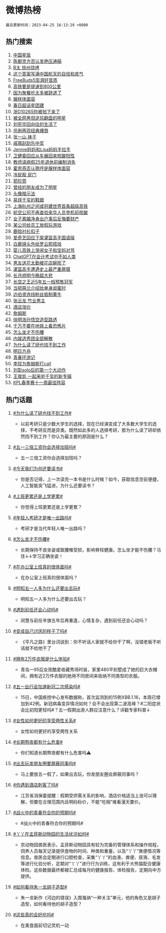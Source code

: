 # 微博热榜

`最后更新时间：2023-04-25 16:13:29 +0800`

## 热门搜索

1. [中国星辰](https://m.weibo.cn/search?containerid=100103type%3D1%26t%3D10%26q%3D%23%E4%B8%AD%E5%9B%BD%E6%98%9F%E8%BE%B0%23&stream_entry_id=51&isnewpage=1&extparam=seat%3D1%26pos%3D0%26cate%3D10103%26filter_type%3Drealtimehot%26stream_entry_id%3D51%26c_type%3D51%26dgr%3D0%26display_time%3D1682410408%26pre_seqid%3D168241040805201841929&luicode=10000011&lfid=106003type%253D25%2526t%253D3%2526disable_hot%253D1%2526filter_type%253Drealtimehot)
1. [陈都灵方否认发艳压通稿](https://m.weibo.cn/search?containerid=100103type%3D1%26t%3D10%26q%3D%23%E9%99%88%E9%83%BD%E7%81%B5%E6%96%B9%E5%90%A6%E8%AE%A4%E5%8F%91%E8%89%B3%E5%8E%8B%E9%80%9A%E7%A8%BF%23&stream_entry_id=31&isnewpage=1&extparam=seat%3D1%26lcate%3D5001%26cate%3D5001%26realpos%3D1%26stream_entry_id%3D31%26q%3D%2523%25E9%2599%2588%25E9%2583%25BD%25E7%2581%25B5%25E6%2596%25B9%25E5%2590%25A6%25E8%25AE%25A4%25E5%258F%2591%25E8%2589%25B3%25E5%258E%258B%25E9%2580%259A%25E7%25A8%25BF%2523%26dgr%3D0%26flag%3D2%26filter_type%3Drealtimehot%26pos%3D0%26c_type%3D31%26band_rank%3D1%26display_time%3D1682410408%26pre_seqid%3D168241040805201841929&luicode=10000011&lfid=106003type%253D25%2526t%253D3%2526disable_hot%253D1%2526filter_type%253Drealtimehot)
1. [B太 徐州烧烤](https://m.weibo.cn/search?containerid=100103type%3D1%26t%3D10%26q%3DB%E5%A4%AA+%E5%BE%90%E5%B7%9E%E7%83%A7%E7%83%A4&stream_entry_id=31&isnewpage=1&extparam=seat%3D1%26lcate%3D5001%26cate%3D5001%26realpos%3D2%26stream_entry_id%3D31%26q%3DB%25E5%25A4%25AA%2520%25E5%25BE%2590%25E5%25B7%259E%25E7%2583%25A7%25E7%2583%25A4%26dgr%3D0%26flag%3D2%26filter_type%3Drealtimehot%26pos%3D1%26c_type%3D31%26band_rank%3D2%26display_time%3D1682410408%26pre_seqid%3D168241040805201841929&luicode=10000011&lfid=106003type%253D25%2526t%253D3%2526disable_hot%253D1%2526filter_type%253Drealtimehot)
1. [这个答案写满中国航天的自信和底气](https://m.weibo.cn/search?containerid=100103type%3D1%26t%3D10%26q%3D%23%E8%BF%99%E4%B8%AA%E7%AD%94%E6%A1%88%E5%86%99%E6%BB%A1%E4%B8%AD%E5%9B%BD%E8%88%AA%E5%A4%A9%E7%9A%84%E8%87%AA%E4%BF%A1%E5%92%8C%E5%BA%95%E6%B0%94%23&stream_entry_id=31&isnewpage=1&extparam=seat%3D1%26lcate%3D5001%26cate%3D5001%26realpos%3D3%26stream_entry_id%3D31%26q%3D%2523%25E8%25BF%2599%25E4%25B8%25AA%25E7%25AD%2594%25E6%25A1%2588%25E5%2586%2599%25E6%25BB%25A1%25E4%25B8%25AD%25E5%259B%25BD%25E8%2588%25AA%25E5%25A4%25A9%25E7%259A%2584%25E8%2587%25AA%25E4%25BF%25A1%25E5%2592%258C%25E5%25BA%2595%25E6%25B0%2594%2523%26dgr%3D0%26flag%3D0%26filter_type%3Drealtimehot%26pos%3D2%26c_type%3D31%26band_rank%3D3%26display_time%3D1682410408%26pre_seqid%3D168241040805201841929&luicode=10000011&lfid=106003type%253D25%2526t%253D3%2526disable_hot%253D1%2526filter_type%253Drealtimehot)
1. [FreeBuds5澎湃好音质](https://m.weibo.cn/search?containerid=100103type%3D1%26t%3D10%26q%3D%23FreeBuds5%E6%BE%8E%E6%B9%83%E5%A5%BD%E9%9F%B3%E8%B4%A8%23&stream_entry_id=31&isnewpage=1&extparam=seat%3D1%26lcate%3D5001%26cate%3D5001%26filter_type%3Drealtimehot%26stream_entry_id%3D31%26q%3D%2523FreeBuds5%25E6%25BE%258E%25E6%25B9%2583%25E5%25A5%25BD%25E9%259F%25B3%25E8%25B4%25A8%2523%26dgr%3D0%26topic_ad%3D1%26adid%3D187325%26pos%3D3%26c_type%3D31%26band_rank%3D4%26display_time%3D1682410408%26pre_seqid%3D168241040805201841929&luicode=10000011&lfid=106003type%253D25%2526t%253D3%2526disable_hot%253D1%2526filter_type%253Drealtimehot)
1. [高铁要是提速到800公里](https://m.weibo.cn/search?containerid=100103type%3D1%26t%3D10%26q%3D%E9%AB%98%E9%93%81%E8%A6%81%E6%98%AF%E6%8F%90%E9%80%9F%E5%88%B0800%E5%85%AC%E9%87%8C&stream_entry_id=31&isnewpage=1&extparam=seat%3D1%26lcate%3D5001%26cate%3D5001%26realpos%3D4%26stream_entry_id%3D31%26q%3D%25E9%25AB%2598%25E9%2593%2581%25E8%25A6%2581%25E6%2598%25AF%25E6%258F%2590%25E9%2580%259F%25E5%2588%25B0800%25E5%2585%25AC%25E9%2587%258C%26dgr%3D0%26flag%3D1%26filter_type%3Drealtimehot%26pos%3D4%26c_type%3D31%26band_rank%3D4%26display_time%3D1682410408%26pre_seqid%3D168241040805201841929&luicode=10000011&lfid=106003type%253D25%2526t%253D3%2526disable_hot%253D1%2526filter_type%253Drealtimehot)
1. [因为聚餐吃太多被辞退了](https://m.weibo.cn/search?containerid=100103type%3D1%26t%3D10%26q%3D%23%E5%9B%A0%E4%B8%BA%E8%81%9A%E9%A4%90%E5%90%83%E5%A4%AA%E5%A4%9A%E8%A2%AB%E8%BE%9E%E9%80%80%E4%BA%86%23&stream_entry_id=31&isnewpage=1&extparam=seat%3D1%26lcate%3D5001%26cate%3D5001%26realpos%3D5%26stream_entry_id%3D31%26q%3D%2523%25E5%259B%25A0%25E4%25B8%25BA%25E8%2581%259A%25E9%25A4%2590%25E5%2590%2583%25E5%25A4%25AA%25E5%25A4%259A%25E8%25A2%25AB%25E8%25BE%259E%25E9%2580%2580%25E4%25BA%2586%2523%26dgr%3D0%26flag%3D1%26filter_type%3Drealtimehot%26pos%3D5%26c_type%3D31%26band_rank%3D5%26display_time%3D1682410408%26pre_seqid%3D168241040805201841929&luicode=10000011&lfid=106003type%253D25%2526t%253D3%2526disable_hot%253D1%2526filter_type%253Drealtimehot)
1. [腺样体面容](https://m.weibo.cn/search?containerid=100103type%3D1%26t%3D10%26q%3D%E8%85%BA%E6%A0%B7%E4%BD%93%E9%9D%A2%E5%AE%B9&stream_entry_id=31&isnewpage=1&extparam=seat%3D1%26lcate%3D5001%26cate%3D5001%26realpos%3D6%26stream_entry_id%3D31%26q%3D%25E8%2585%25BA%25E6%25A0%25B7%25E4%25BD%2593%25E9%259D%25A2%25E5%25AE%25B9%26dgr%3D0%26flag%3D0%26filter_type%3Drealtimehot%26pos%3D6%26c_type%3D31%26band_rank%3D6%26display_time%3D1682410408%26pre_seqid%3D168241040805201841929&luicode=10000011&lfid=106003type%253D25%2526t%253D3%2526disable_hot%253D1%2526filter_type%253Drealtimehot)
1. [春日超话星团建](https://m.weibo.cn/search?containerid=100103type%3D1%26t%3D10%26q%3D%23%E6%98%A5%E6%97%A5%E8%B6%85%E8%AF%9D%E6%98%9F%E5%9B%A2%E5%BB%BA%23&stream_entry_id=31&isnewpage=1&extparam=seat%3D1%26lcate%3D5001%26cate%3D5001%26filter_type%3Drealtimehot%26stream_entry_id%3D31%26q%3D%2523%25E6%2598%25A5%25E6%2597%25A5%25E8%25B6%2585%25E8%25AF%259D%25E6%2598%259F%25E5%259B%25A2%25E5%25BB%25BA%2523%26dgr%3D0%26adid%3D187499%26pos%3D7%26c_type%3D31%26band_rank%3D7%26display_time%3D1682410408%26pre_seqid%3D168241040805201841929&luicode=10000011&lfid=106003type%253D25%2526t%253D3%2526disable_hot%253D1%2526filter_type%253Drealtimehot)
1. [浙D1026S你被拍下来了](https://m.weibo.cn/search?containerid=100103type%3D1%26t%3D10%26q%3D%23%E6%B5%99D1026S%E4%BD%A0%E8%A2%AB%E6%8B%8D%E4%B8%8B%E6%9D%A5%E4%BA%86%23&stream_entry_id=31&isnewpage=1&extparam=seat%3D1%26lcate%3D5001%26cate%3D5001%26realpos%3D7%26stream_entry_id%3D31%26q%3D%2523%25E6%25B5%2599D1026S%25E4%25BD%25A0%25E8%25A2%25AB%25E6%258B%258D%25E4%25B8%258B%25E6%259D%25A5%25E4%25BA%2586%2523%26dgr%3D0%26flag%3D1%26filter_type%3Drealtimehot%26pos%3D8%26c_type%3D31%26band_rank%3D7%26display_time%3D1682410408%26pre_seqid%3D168241040805201841929&luicode=10000011&lfid=106003type%253D25%2526t%253D3%2526disable_hot%253D1%2526filter_type%253Drealtimehot)
1. [被全网黑但逆风翻盘的明星](https://m.weibo.cn/search?containerid=100103type%3D1%26t%3D10%26q%3D%23%E8%A2%AB%E5%85%A8%E7%BD%91%E9%BB%91%E4%BD%86%E9%80%86%E9%A3%8E%E7%BF%BB%E7%9B%98%E7%9A%84%E6%98%8E%E6%98%9F%23&stream_entry_id=31&isnewpage=1&extparam=seat%3D1%26lcate%3D5001%26cate%3D5001%26realpos%3D8%26stream_entry_id%3D31%26q%3D%2523%25E8%25A2%25AB%25E5%2585%25A8%25E7%25BD%2591%25E9%25BB%2591%25E4%25BD%2586%25E9%2580%2586%25E9%25A3%258E%25E7%25BF%25BB%25E7%259B%2598%25E7%259A%2584%25E6%2598%258E%25E6%2598%259F%2523%26dgr%3D0%26flag%3D0%26filter_type%3Drealtimehot%26pos%3D9%26c_type%3D31%26band_rank%3D8%26display_time%3D1682410408%26pre_seqid%3D168241040805201841929&luicode=10000011&lfid=106003type%253D25%2526t%253D3%2526disable_hot%253D1%2526filter_type%253Drealtimehot)
1. [刘宪华回向往的生活了](https://m.weibo.cn/search?containerid=100103type%3D1%26t%3D10%26q%3D%23%E5%88%98%E5%AE%AA%E5%8D%8E%E5%9B%9E%E5%90%91%E5%BE%80%E7%9A%84%E7%94%9F%E6%B4%BB%E4%BA%86%23&stream_entry_id=31&isnewpage=1&extparam=seat%3D1%26lcate%3D5001%26cate%3D5001%26realpos%3D9%26stream_entry_id%3D31%26q%3D%2523%25E5%2588%2598%25E5%25AE%25AA%25E5%258D%258E%25E5%259B%259E%25E5%2590%2591%25E5%25BE%2580%25E7%259A%2584%25E7%2594%259F%25E6%25B4%25BB%25E4%25BA%2586%2523%26dgr%3D0%26flag%3D0%26filter_type%3Drealtimehot%26pos%3D10%26c_type%3D31%26band_rank%3D9%26display_time%3D1682410408%26pre_seqid%3D168241040805201841929&luicode=10000011&lfid=106003type%253D25%2526t%253D3%2526disable_hot%253D1%2526filter_type%253Drealtimehot)
1. [巩俐再现经典裸唇](https://m.weibo.cn/search?containerid=100103type%3D1%26t%3D10%26q%3D%23%E5%B7%A9%E4%BF%90%E5%86%8D%E7%8E%B0%E7%BB%8F%E5%85%B8%E8%A3%B8%E5%94%87%23&stream_entry_id=31&isnewpage=1&extparam=seat%3D1%26lcate%3D5001%26cate%3D5001%26realpos%3D10%26stream_entry_id%3D31%26q%3D%2523%25E5%25B7%25A9%25E4%25BF%2590%25E5%2586%258D%25E7%258E%25B0%25E7%25BB%258F%25E5%2585%25B8%25E8%25A3%25B8%25E5%2594%2587%2523%26dgr%3D0%26flag%3D1%26filter_type%3Drealtimehot%26pos%3D11%26c_type%3D31%26band_rank%3D10%26display_time%3D1682410408%26pre_seqid%3D168241040805201841929&luicode=10000011&lfid=106003type%253D25%2526t%253D3%2526disable_hot%253D1%2526filter_type%253Drealtimehot)
1. [张一山 袜子](https://m.weibo.cn/search?containerid=100103type%3D1%26t%3D10%26q%3D%E5%BC%A0%E4%B8%80%E5%B1%B1+%E8%A2%9C%E5%AD%90&stream_entry_id=31&isnewpage=1&extparam=seat%3D1%26lcate%3D5001%26cate%3D5001%26realpos%3D11%26stream_entry_id%3D31%26q%3D%25E5%25BC%25A0%25E4%25B8%2580%25E5%25B1%25B1%2520%25E8%25A2%259C%25E5%25AD%2590%26dgr%3D0%26flag%3D2%26filter_type%3Drealtimehot%26pos%3D12%26c_type%3D31%26band_rank%3D11%26display_time%3D1682410408%26pre_seqid%3D168241040805201841929&luicode=10000011&lfid=106003type%253D25%2526t%253D3%2526disable_hot%253D1%2526filter_type%253Drealtimehot)
1. [戚薇刮刮乐中奖](https://m.weibo.cn/search?containerid=100103type%3D1%26t%3D10%26q%3D%23%E6%88%9A%E8%96%87%E5%88%AE%E5%88%AE%E4%B9%90%E4%B8%AD%E5%A5%96%23&stream_entry_id=31&isnewpage=1&extparam=seat%3D1%26lcate%3D5001%26cate%3D5001%26realpos%3D12%26stream_entry_id%3D31%26q%3D%2523%25E6%2588%259A%25E8%2596%2587%25E5%2588%25AE%25E5%2588%25AE%25E4%25B9%2590%25E4%25B8%25AD%25E5%25A5%2596%2523%26dgr%3D0%26flag%3D2%26filter_type%3Drealtimehot%26pos%3D13%26c_type%3D31%26band_rank%3D12%26display_time%3D1682410408%26pre_seqid%3D168241040805201841929&luicode=10000011&lfid=106003type%253D25%2526t%253D3%2526disable_hot%253D1%2526filter_type%253Drealtimehot)
1. [Jennie妈妈和Lisa妈妈手拉手](https://m.weibo.cn/search?containerid=100103type%3D1%26t%3D10%26q%3D%23Jennie%E5%A6%88%E5%A6%88%E5%92%8CLisa%E5%A6%88%E5%A6%88%E6%89%8B%E6%8B%89%E6%89%8B%23&stream_entry_id=31&isnewpage=1&extparam=seat%3D1%26lcate%3D5001%26cate%3D5001%26realpos%3D13%26stream_entry_id%3D31%26q%3D%2523Jennie%25E5%25A6%2588%25E5%25A6%2588%25E5%2592%258CLisa%25E5%25A6%2588%25E5%25A6%2588%25E6%2589%258B%25E6%258B%2589%25E6%2589%258B%2523%26dgr%3D0%26flag%3D1%26filter_type%3Drealtimehot%26pos%3D14%26c_type%3D31%26band_rank%3D13%26display_time%3D1682410408%26pre_seqid%3D168241040805201841929&luicode=10000011&lfid=106003type%253D25%2526t%253D3%2526disable_hot%253D1%2526filter_type%253Drealtimehot)
1. [卫健委回应从车展回来核酸阳性](https://m.weibo.cn/search?containerid=100103type%3D1%26t%3D10%26q%3D%23%E5%8D%AB%E5%81%A5%E5%A7%94%E5%9B%9E%E5%BA%94%E4%BB%8E%E8%BD%A6%E5%B1%95%E5%9B%9E%E6%9D%A5%E6%A0%B8%E9%85%B8%E9%98%B3%E6%80%A7%23&stream_entry_id=31&isnewpage=1&extparam=seat%3D1%26lcate%3D5001%26cate%3D5001%26realpos%3D14%26stream_entry_id%3D31%26q%3D%2523%25E5%258D%25AB%25E5%2581%25A5%25E5%25A7%2594%25E5%259B%259E%25E5%25BA%2594%25E4%25BB%258E%25E8%25BD%25A6%25E5%25B1%2595%25E5%259B%259E%25E6%259D%25A5%25E6%25A0%25B8%25E9%2585%25B8%25E9%2598%25B3%25E6%2580%25A7%2523%26dgr%3D0%26flag%3D1%26filter_type%3Drealtimehot%26pos%3D15%26c_type%3D31%26band_rank%3D14%26display_time%3D1682410408%26pre_seqid%3D168241040805201841929&luicode=10000011&lfid=106003type%253D25%2526t%253D3%2526disable_hot%253D1%2526filter_type%253Drealtimehot)
1. [教师请病假25年退休前编制消失](https://m.weibo.cn/search?containerid=100103type%3D1%26t%3D10%26q%3D%23%E6%95%99%E5%B8%88%E8%AF%B7%E7%97%85%E5%81%8725%E5%B9%B4%E9%80%80%E4%BC%91%E5%89%8D%E7%BC%96%E5%88%B6%E6%B6%88%E5%A4%B1%23&stream_entry_id=31&isnewpage=1&extparam=seat%3D1%26lcate%3D5001%26cate%3D5001%26realpos%3D15%26stream_entry_id%3D31%26q%3D%2523%25E6%2595%2599%25E5%25B8%2588%25E8%25AF%25B7%25E7%2597%2585%25E5%2581%258725%25E5%25B9%25B4%25E9%2580%2580%25E4%25BC%2591%25E5%2589%258D%25E7%25BC%2596%25E5%2588%25B6%25E6%25B6%2588%25E5%25A4%25B1%2523%26dgr%3D0%26flag%3D1%26filter_type%3Drealtimehot%26pos%3D16%26c_type%3D31%26band_rank%3D15%26display_time%3D1682410408%26pre_seqid%3D168241040805201841929&luicode=10000011&lfid=106003type%253D25%2526t%253D3%2526disable_hot%253D1%2526filter_type%253Drealtimehot)
1. [霍思燕否认嗯哼是腺样体面容](https://m.weibo.cn/search?containerid=100103type%3D1%26t%3D10%26q%3D%23%E9%9C%8D%E6%80%9D%E7%87%95%E5%90%A6%E8%AE%A4%E5%97%AF%E5%93%BC%E6%98%AF%E8%85%BA%E6%A0%B7%E4%BD%93%E9%9D%A2%E5%AE%B9%23&stream_entry_id=31&isnewpage=1&extparam=seat%3D1%26lcate%3D5001%26cate%3D5001%26realpos%3D16%26stream_entry_id%3D31%26q%3D%2523%25E9%259C%258D%25E6%2580%259D%25E7%2587%2595%25E5%2590%25A6%25E8%25AE%25A4%25E5%2597%25AF%25E5%2593%25BC%25E6%2598%25AF%25E8%2585%25BA%25E6%25A0%25B7%25E4%25BD%2593%25E9%259D%25A2%25E5%25AE%25B9%2523%26dgr%3D0%26flag%3D0%26filter_type%3Drealtimehot%26pos%3D17%26c_type%3D31%26band_rank%3D16%26display_time%3D1682410408%26pre_seqid%3D168241040805201841929&luicode=10000011&lfid=106003type%253D25%2526t%253D3%2526disable_hot%253D1%2526filter_type%253Drealtimehot)
1. [冷屁股 屁门](https://m.weibo.cn/search?containerid=100103type%3D1%26t%3D10%26q%3D%E5%86%B7%E5%B1%81%E8%82%A1+%E5%B1%81%E9%97%A8&stream_entry_id=31&isnewpage=1&extparam=seat%3D1%26lcate%3D5001%26cate%3D5001%26realpos%3D17%26stream_entry_id%3D31%26q%3D%25E5%2586%25B7%25E5%25B1%2581%25E8%2582%25A1%2520%25E5%25B1%2581%25E9%2597%25A8%26dgr%3D0%26flag%3D1%26filter_type%3Drealtimehot%26pos%3D18%26c_type%3D31%26band_rank%3D17%26display_time%3D1682410408%26pre_seqid%3D168241040805201841929&luicode=10000011&lfid=106003type%253D25%2526t%253D3%2526disable_hot%253D1%2526filter_type%253Drealtimehot)
1. [郭珍霓](https://m.weibo.cn/search?containerid=100103type%3D1%26t%3D10%26q%3D%E9%83%AD%E7%8F%8D%E9%9C%93&stream_entry_id=31&isnewpage=1&extparam=seat%3D1%26lcate%3D5001%26cate%3D5001%26realpos%3D18%26stream_entry_id%3D31%26q%3D%25E9%2583%25AD%25E7%258F%258D%25E9%259C%2593%26dgr%3D0%26flag%3D0%26filter_type%3Drealtimehot%26pos%3D19%26c_type%3D31%26band_rank%3D18%26display_time%3D1682410408%26pre_seqid%3D168241040805201841929&luicode=10000011&lfid=106003type%253D25%2526t%253D3%2526disable_hot%253D1%2526filter_type%253Drealtimehot)
1. [曾经的朋友成为了明星](https://m.weibo.cn/search?containerid=100103type%3D1%26t%3D10%26q%3D%23%E6%9B%BE%E7%BB%8F%E7%9A%84%E6%9C%8B%E5%8F%8B%E6%88%90%E4%B8%BA%E4%BA%86%E6%98%8E%E6%98%9F%23&stream_entry_id=31&isnewpage=1&extparam=seat%3D1%26lcate%3D5001%26cate%3D5001%26realpos%3D19%26stream_entry_id%3D31%26q%3D%2523%25E6%259B%25BE%25E7%25BB%258F%25E7%259A%2584%25E6%259C%258B%25E5%258F%258B%25E6%2588%2590%25E4%25B8%25BA%25E4%25BA%2586%25E6%2598%258E%25E6%2598%259F%2523%26dgr%3D0%26flag%3D0%26filter_type%3Drealtimehot%26pos%3D20%26c_type%3D31%26band_rank%3D19%26display_time%3D1682410408%26pre_seqid%3D168241040805201841929&luicode=10000011&lfid=106003type%253D25%2526t%253D3%2526disable_hot%253D1%2526filter_type%253Drealtimehot)
1. [头像暗示法](https://m.weibo.cn/search?containerid=100103type%3D1%26t%3D10%26q%3D%E5%A4%B4%E5%83%8F%E6%9A%97%E7%A4%BA%E6%B3%95&stream_entry_id=31&isnewpage=1&extparam=seat%3D1%26lcate%3D5001%26cate%3D5001%26realpos%3D20%26stream_entry_id%3D31%26q%3D%25E5%25A4%25B4%25E5%2583%258F%25E6%259A%2597%25E7%25A4%25BA%25E6%25B3%2595%26dgr%3D0%26flag%3D1%26filter_type%3Drealtimehot%26pos%3D21%26c_type%3D31%26band_rank%3D20%26display_time%3D1682410408%26pre_seqid%3D168241040805201841929&luicode=10000011&lfid=106003type%253D25%2526t%253D3%2526disable_hot%253D1%2526filter_type%253Drealtimehot)
1. [易烊千玺的鞋跟](https://m.weibo.cn/search?containerid=100103type%3D1%26t%3D10%26q%3D%23%E6%98%93%E7%83%8A%E5%8D%83%E7%8E%BA%E7%9A%84%E9%9E%8B%E8%B7%9F%23&stream_entry_id=31&isnewpage=1&extparam=seat%3D1%26lcate%3D5001%26cate%3D5001%26realpos%3D21%26stream_entry_id%3D31%26q%3D%2523%25E6%2598%2593%25E7%2583%258A%25E5%258D%2583%25E7%258E%25BA%25E7%259A%2584%25E9%259E%258B%25E8%25B7%259F%2523%26dgr%3D0%26flag%3D0%26filter_type%3Drealtimehot%26pos%3D22%26c_type%3D31%26band_rank%3D21%26display_time%3D1682410408%26pre_seqid%3D168241040805201841929&luicode=10000011&lfid=106003type%253D25%2526t%253D3%2526disable_hot%253D1%2526filter_type%253Drealtimehot)
1. [上海杭州之间或将建世界首条超级高铁](https://m.weibo.cn/search?containerid=100103type%3D1%26t%3D10%26q%3D%23%E4%B8%8A%E6%B5%B7%E6%9D%AD%E5%B7%9E%E4%B9%8B%E9%97%B4%E6%88%96%E5%B0%86%E5%BB%BA%E4%B8%96%E7%95%8C%E9%A6%96%E6%9D%A1%E8%B6%85%E7%BA%A7%E9%AB%98%E9%93%81%23&stream_entry_id=31&isnewpage=1&extparam=seat%3D1%26lcate%3D5001%26cate%3D5001%26realpos%3D22%26stream_entry_id%3D31%26q%3D%2523%25E4%25B8%258A%25E6%25B5%25B7%25E6%259D%25AD%25E5%25B7%259E%25E4%25B9%258B%25E9%2597%25B4%25E6%2588%2596%25E5%25B0%2586%25E5%25BB%25BA%25E4%25B8%2596%25E7%2595%258C%25E9%25A6%2596%25E6%259D%25A1%25E8%25B6%2585%25E7%25BA%25A7%25E9%25AB%2598%25E9%2593%2581%2523%26dgr%3D0%26flag%3D0%26filter_type%3Drealtimehot%26pos%3D23%26c_type%3D31%26band_rank%3D22%26display_time%3D1682410408%26pre_seqid%3D168241040805201841929&luicode=10000011&lfid=106003type%253D25%2526t%253D3%2526disable_hot%253D1%2526filter_type%253Drealtimehot)
1. [航空公司不再查验来华人员登机前核酸](https://m.weibo.cn/search?containerid=100103type%3D1%26t%3D10%26q%3D%23%E8%88%AA%E7%A9%BA%E5%85%AC%E5%8F%B8%E4%B8%8D%E5%86%8D%E6%9F%A5%E9%AA%8C%E6%9D%A5%E5%8D%8E%E4%BA%BA%E5%91%98%E7%99%BB%E6%9C%BA%E5%89%8D%E6%A0%B8%E9%85%B8%23&stream_entry_id=31&isnewpage=1&extparam=seat%3D1%26lcate%3D5001%26cate%3D5001%26realpos%3D23%26stream_entry_id%3D31%26q%3D%2523%25E8%2588%25AA%25E7%25A9%25BA%25E5%2585%25AC%25E5%258F%25B8%25E4%25B8%258D%25E5%2586%258D%25E6%259F%25A5%25E9%25AA%258C%25E6%259D%25A5%25E5%258D%258E%25E4%25BA%25BA%25E5%2591%2598%25E7%2599%25BB%25E6%259C%25BA%25E5%2589%258D%25E6%25A0%25B8%25E9%2585%25B8%2523%26dgr%3D0%26flag%3D1%26filter_type%3Drealtimehot%26pos%3D24%26c_type%3D31%26band_rank%3D23%26display_time%3D1682410408%26pre_seqid%3D168241040805201841929&luicode=10000011&lfid=106003type%253D25%2526t%253D3%2526disable_hot%253D1%2526filter_type%253Drealtimehot)
1. [女子离婚净身出户事后反悔要财产](https://m.weibo.cn/search?containerid=100103type%3D1%26t%3D10%26q%3D%23%E5%A5%B3%E5%AD%90%E7%A6%BB%E5%A9%9A%E5%87%80%E8%BA%AB%E5%87%BA%E6%88%B7%E4%BA%8B%E5%90%8E%E5%8F%8D%E6%82%94%E8%A6%81%E8%B4%A2%E4%BA%A7%23&stream_entry_id=31&isnewpage=1&extparam=seat%3D1%26lcate%3D5001%26cate%3D5001%26realpos%3D24%26stream_entry_id%3D31%26q%3D%2523%25E5%25A5%25B3%25E5%25AD%2590%25E7%25A6%25BB%25E5%25A9%259A%25E5%2587%2580%25E8%25BA%25AB%25E5%2587%25BA%25E6%2588%25B7%25E4%25BA%258B%25E5%2590%258E%25E5%258F%258D%25E6%2582%2594%25E8%25A6%2581%25E8%25B4%25A2%25E4%25BA%25A7%2523%26dgr%3D0%26flag%3D0%26filter_type%3Drealtimehot%26pos%3D25%26c_type%3D31%26band_rank%3D24%26display_time%3D1682410408%26pre_seqid%3D168241040805201841929&luicode=10000011&lfid=106003type%253D25%2526t%253D3%2526disable_hot%253D1%2526filter_type%253Drealtimehot)
1. [某公司给员工放假玩游戏](https://m.weibo.cn/search?containerid=100103type%3D1%26t%3D10%26q%3D%23%E6%9F%90%E5%85%AC%E5%8F%B8%E7%BB%99%E5%91%98%E5%B7%A5%E6%94%BE%E5%81%87%E7%8E%A9%E6%B8%B8%E6%88%8F%23&stream_entry_id=31&isnewpage=1&extparam=seat%3D1%26lcate%3D5001%26cate%3D5001%26realpos%3D25%26stream_entry_id%3D31%26q%3D%2523%25E6%259F%2590%25E5%2585%25AC%25E5%258F%25B8%25E7%25BB%2599%25E5%2591%2598%25E5%25B7%25A5%25E6%2594%25BE%25E5%2581%2587%25E7%258E%25A9%25E6%25B8%25B8%25E6%2588%258F%2523%26dgr%3D0%26flag%3D0%26filter_type%3Drealtimehot%26pos%3D26%26c_type%3D31%26band_rank%3D25%26display_time%3D1682410408%26pre_seqid%3D168241040805201841929&luicode=10000011&lfid=106003type%253D25%2526t%253D3%2526disable_hot%253D1%2526filter_type%253Drealtimehot)
1. [鹿晗衬衫扣子](https://m.weibo.cn/search?containerid=100103type%3D1%26t%3D10%26q%3D%23%E9%B9%BF%E6%99%97%E8%A1%AC%E8%A1%AB%E6%89%A3%E5%AD%90%23&stream_entry_id=31&isnewpage=1&extparam=seat%3D1%26lcate%3D5001%26cate%3D5001%26realpos%3D26%26stream_entry_id%3D31%26q%3D%2523%25E9%25B9%25BF%25E6%2599%2597%25E8%25A1%25AC%25E8%25A1%25AB%25E6%2589%25A3%25E5%25AD%2590%2523%26dgr%3D0%26flag%3D1%26filter_type%3Drealtimehot%26pos%3D27%26c_type%3D31%26band_rank%3D26%26display_time%3D1682410408%26pre_seqid%3D168241040805201841929&luicode=10000011&lfid=106003type%253D25%2526t%253D3%2526disable_hot%253D1%2526filter_type%253Drealtimehot)
1. [爱奇艺回应下架灌篮高手国语版](https://m.weibo.cn/search?containerid=100103type%3D1%26t%3D10%26q%3D%23%E7%88%B1%E5%A5%87%E8%89%BA%E5%9B%9E%E5%BA%94%E4%B8%8B%E6%9E%B6%E7%81%8C%E7%AF%AE%E9%AB%98%E6%89%8B%E5%9B%BD%E8%AF%AD%E7%89%88%23&stream_entry_id=31&isnewpage=1&extparam=seat%3D1%26lcate%3D5001%26cate%3D5001%26realpos%3D27%26stream_entry_id%3D31%26q%3D%2523%25E7%2588%25B1%25E5%25A5%2587%25E8%2589%25BA%25E5%259B%259E%25E5%25BA%2594%25E4%25B8%258B%25E6%259E%25B6%25E7%2581%258C%25E7%25AF%25AE%25E9%25AB%2598%25E6%2589%258B%25E5%259B%25BD%25E8%25AF%25AD%25E7%2589%2588%2523%26dgr%3D0%26flag%3D0%26filter_type%3Drealtimehot%26pos%3D28%26c_type%3D31%26band_rank%3D27%26display_time%3D1682410408%26pre_seqid%3D168241040805201841929&luicode=10000011&lfid=106003type%253D25%2526t%253D3%2526disable_hot%253D1%2526filter_type%253Drealtimehot)
1. [白鹿镜头外给罗云熙搭戏](https://m.weibo.cn/search?containerid=100103type%3D1%26t%3D10%26q%3D%23%E7%99%BD%E9%B9%BF%E9%95%9C%E5%A4%B4%E5%A4%96%E7%BB%99%E7%BD%97%E4%BA%91%E7%86%99%E6%90%AD%E6%88%8F%23&stream_entry_id=31&isnewpage=1&extparam=seat%3D1%26lcate%3D5001%26cate%3D5001%26realpos%3D28%26stream_entry_id%3D31%26q%3D%2523%25E7%2599%25BD%25E9%25B9%25BF%25E9%2595%259C%25E5%25A4%25B4%25E5%25A4%2596%25E7%25BB%2599%25E7%25BD%2597%25E4%25BA%2591%25E7%2586%2599%25E6%2590%25AD%25E6%2588%258F%2523%26dgr%3D0%26flag%3D1%26filter_type%3Drealtimehot%26pos%3D29%26c_type%3D31%26band_rank%3D28%26display_time%3D1682410408%26pre_seqid%3D168241040805201841929&luicode=10000011&lfid=106003type%253D25%2526t%253D3%2526disable_hot%253D1%2526filter_type%253Drealtimehot)
1. [婴儿高铁上哭闹女子和宝妈对骂](https://m.weibo.cn/search?containerid=100103type%3D1%26t%3D10%26q%3D%23%E5%A9%B4%E5%84%BF%E9%AB%98%E9%93%81%E4%B8%8A%E5%93%AD%E9%97%B9%E5%A5%B3%E5%AD%90%E5%92%8C%E5%AE%9D%E5%A6%88%E5%AF%B9%E9%AA%82%23&stream_entry_id=31&isnewpage=1&extparam=seat%3D1%26lcate%3D5001%26cate%3D5001%26realpos%3D29%26stream_entry_id%3D31%26q%3D%2523%25E5%25A9%25B4%25E5%2584%25BF%25E9%25AB%2598%25E9%2593%2581%25E4%25B8%258A%25E5%2593%25AD%25E9%2597%25B9%25E5%25A5%25B3%25E5%25AD%2590%25E5%2592%258C%25E5%25AE%259D%25E5%25A6%2588%25E5%25AF%25B9%25E9%25AA%2582%2523%26dgr%3D0%26flag%3D0%26filter_type%3Drealtimehot%26pos%3D30%26c_type%3D31%26band_rank%3D29%26display_time%3D1682410408%26pre_seqid%3D168241040805201841929&luicode=10000011&lfid=106003type%253D25%2526t%253D3%2526disable_hot%253D1%2526filter_type%253Drealtimehot)
1. [ChatGPT在会计考试中不如人类](https://m.weibo.cn/search?containerid=100103type%3D1%26t%3D10%26q%3D%23ChatGPT%E5%9C%A8%E4%BC%9A%E8%AE%A1%E8%80%83%E8%AF%95%E4%B8%AD%E4%B8%8D%E5%A6%82%E4%BA%BA%E7%B1%BB%23&stream_entry_id=31&isnewpage=1&extparam=seat%3D1%26lcate%3D5001%26cate%3D5001%26realpos%3D30%26stream_entry_id%3D31%26q%3D%2523ChatGPT%25E5%259C%25A8%25E4%25BC%259A%25E8%25AE%25A1%25E8%2580%2583%25E8%25AF%2595%25E4%25B8%25AD%25E4%25B8%258D%25E5%25A6%2582%25E4%25BA%25BA%25E7%25B1%25BB%2523%26dgr%3D0%26flag%3D1%26filter_type%3Drealtimehot%26pos%3D31%26c_type%3D31%26band_rank%3D30%26display_time%3D1682410408%26pre_seqid%3D168241040805201841929&luicode=10000011&lfid=106003type%253D25%2526t%253D3%2526disable_hot%253D1%2526filter_type%253Drealtimehot)
1. [男友送花太勤被花店婉拒了](https://m.weibo.cn/search?containerid=100103type%3D1%26t%3D10%26q%3D%23%E7%94%B7%E5%8F%8B%E9%80%81%E8%8A%B1%E5%A4%AA%E5%8B%A4%E8%A2%AB%E8%8A%B1%E5%BA%97%E5%A9%89%E6%8B%92%E4%BA%86%23&stream_entry_id=31&isnewpage=1&extparam=seat%3D1%26lcate%3D5001%26cate%3D5001%26realpos%3D31%26stream_entry_id%3D31%26q%3D%2523%25E7%2594%25B7%25E5%258F%258B%25E9%2580%2581%25E8%258A%25B1%25E5%25A4%25AA%25E5%258B%25A4%25E8%25A2%25AB%25E8%258A%25B1%25E5%25BA%2597%25E5%25A9%2589%25E6%258B%2592%25E4%25BA%2586%2523%26dgr%3D0%26flag%3D1%26filter_type%3Drealtimehot%26pos%3D32%26c_type%3D31%26band_rank%3D31%26display_time%3D1682410408%26pre_seqid%3D168241040805201841929&luicode=10000011&lfid=106003type%253D25%2526t%253D3%2526disable_hot%253D1%2526filter_type%253Drealtimehot)
1. [灌篮高手遭遇史上最严重屏摄](https://m.weibo.cn/search?containerid=100103type%3D1%26t%3D10%26q%3D%23%E7%81%8C%E7%AF%AE%E9%AB%98%E6%89%8B%E9%81%AD%E9%81%87%E5%8F%B2%E4%B8%8A%E6%9C%80%E4%B8%A5%E9%87%8D%E5%B1%8F%E6%91%84%23&stream_entry_id=31&isnewpage=1&extparam=seat%3D1%26lcate%3D5001%26cate%3D5001%26realpos%3D32%26stream_entry_id%3D31%26q%3D%2523%25E7%2581%258C%25E7%25AF%25AE%25E9%25AB%2598%25E6%2589%258B%25E9%2581%25AD%25E9%2581%2587%25E5%258F%25B2%25E4%25B8%258A%25E6%259C%2580%25E4%25B8%25A5%25E9%2587%258D%25E5%25B1%258F%25E6%2591%2584%2523%26dgr%3D0%26flag%3D0%26filter_type%3Drealtimehot%26pos%3D33%26c_type%3D31%26band_rank%3D32%26display_time%3D1682410408%26pre_seqid%3D168241040805201841929&luicode=10000011&lfid=106003type%253D25%2526t%253D3%2526disable_hot%253D1%2526filter_type%253Drealtimehot)
1. [长月烬明今晚超大悲](https://m.weibo.cn/search?containerid=100103type%3D1%26t%3D10%26q%3D%23%E9%95%BF%E6%9C%88%E7%83%AC%E6%98%8E%E4%BB%8A%E6%99%9A%E8%B6%85%E5%A4%A7%E6%82%B2%23&stream_entry_id=31&isnewpage=1&extparam=seat%3D1%26lcate%3D5001%26cate%3D5001%26realpos%3D33%26stream_entry_id%3D31%26q%3D%2523%25E9%2595%25BF%25E6%259C%2588%25E7%2583%25AC%25E6%2598%258E%25E4%25BB%258A%25E6%2599%259A%25E8%25B6%2585%25E5%25A4%25A7%25E6%2582%25B2%2523%26dgr%3D0%26flag%3D0%26filter_type%3Drealtimehot%26pos%3D34%26c_type%3D31%26band_rank%3D33%26display_time%3D1682410408%26pre_seqid%3D168241040805201841929&luicode=10000011&lfid=106003type%253D25%2526t%253D3%2526disable_hot%253D1%2526filter_type%253Drealtimehot)
1. [长空之王近5年五一档预售冠军](https://m.weibo.cn/search?containerid=100103type%3D1%26t%3D10%26q%3D%23%E9%95%BF%E7%A9%BA%E4%B9%8B%E7%8E%8B%E8%BF%915%E5%B9%B4%E4%BA%94%E4%B8%80%E6%A1%A3%E9%A2%84%E5%94%AE%E5%86%A0%E5%86%9B%23&stream_entry_id=31&isnewpage=1&extparam=seat%3D1%26lcate%3D5001%26cate%3D5001%26realpos%3D34%26stream_entry_id%3D31%26q%3D%2523%25E9%2595%25BF%25E7%25A9%25BA%25E4%25B9%258B%25E7%258E%258B%25E8%25BF%25915%25E5%25B9%25B4%25E4%25BA%2594%25E4%25B8%2580%25E6%25A1%25A3%25E9%25A2%2584%25E5%2594%25AE%25E5%2586%25A0%25E5%2586%259B%2523%26dgr%3D0%26flag%3D1%26filter_type%3Drealtimehot%26pos%3D35%26c_type%3D31%26band_rank%3D34%26display_time%3D1682410408%26pre_seqid%3D168241040805201841929&luicode=10000011&lfid=106003type%253D25%2526t%253D3%2526disable_hot%253D1%2526filter_type%253Drealtimehot)
1. [当把萌兰介绍给单身闺蜜时](https://m.weibo.cn/search?containerid=100103type%3D1%26t%3D10%26q%3D%23%E5%BD%93%E6%8A%8A%E8%90%8C%E5%85%B0%E4%BB%8B%E7%BB%8D%E7%BB%99%E5%8D%95%E8%BA%AB%E9%97%BA%E8%9C%9C%E6%97%B6%23&stream_entry_id=31&isnewpage=1&extparam=seat%3D1%26lcate%3D5001%26cate%3D5001%26realpos%3D35%26stream_entry_id%3D31%26q%3D%2523%25E5%25BD%2593%25E6%258A%258A%25E8%2590%258C%25E5%2585%25B0%25E4%25BB%258B%25E7%25BB%258D%25E7%25BB%2599%25E5%258D%2595%25E8%25BA%25AB%25E9%2597%25BA%25E8%259C%259C%25E6%2597%25B6%2523%26dgr%3D0%26flag%3D0%26filter_type%3Drealtimehot%26pos%3D36%26c_type%3D31%26band_rank%3D35%26display_time%3D1682410408%26pre_seqid%3D168241040805201841929&luicode=10000011&lfid=106003type%253D25%2526t%253D3%2526disable_hot%253D1%2526filter_type%253Drealtimehot)
1. [边伯贤连线粉丝抵制黄牛](https://m.weibo.cn/search?containerid=100103type%3D1%26t%3D10%26q%3D%23%E8%BE%B9%E4%BC%AF%E8%B4%A4%E8%BF%9E%E7%BA%BF%E7%B2%89%E4%B8%9D%E6%8A%B5%E5%88%B6%E9%BB%84%E7%89%9B%23&stream_entry_id=31&isnewpage=1&extparam=seat%3D1%26lcate%3D5001%26cate%3D5001%26realpos%3D36%26stream_entry_id%3D31%26q%3D%2523%25E8%25BE%25B9%25E4%25BC%25AF%25E8%25B4%25A4%25E8%25BF%259E%25E7%25BA%25BF%25E7%25B2%2589%25E4%25B8%259D%25E6%258A%25B5%25E5%2588%25B6%25E9%25BB%2584%25E7%2589%259B%2523%26dgr%3D0%26flag%3D1%26filter_type%3Drealtimehot%26pos%3D37%26c_type%3D31%26band_rank%3D36%26display_time%3D1682410408%26pre_seqid%3D168241040805201841929&luicode=10000011&lfid=106003type%253D25%2526t%253D3%2526disable_hot%253D1%2526filter_type%253Drealtimehot)
1. [张云龙 竹业男主](https://m.weibo.cn/search?containerid=100103type%3D1%26t%3D10%26q%3D%E5%BC%A0%E4%BA%91%E9%BE%99+%E7%AB%B9%E4%B8%9A%E7%94%B7%E4%B8%BB&stream_entry_id=31&isnewpage=1&extparam=seat%3D1%26lcate%3D5001%26cate%3D5001%26realpos%3D37%26stream_entry_id%3D31%26q%3D%25E5%25BC%25A0%25E4%25BA%2591%25E9%25BE%2599%2520%25E7%25AB%25B9%25E4%25B8%259A%25E7%2594%25B7%25E4%25B8%25BB%26dgr%3D0%26flag%3D0%26filter_type%3Drealtimehot%26pos%3D38%26c_type%3D31%26band_rank%3D37%26display_time%3D1682410408%26pre_seqid%3D168241040805201841929&luicode=10000011&lfid=106003type%253D25%2526t%253D3%2526disable_hot%253D1%2526filter_type%253Drealtimehot)
1. [酒店涨价](https://m.weibo.cn/search?containerid=100103type%3D1%26t%3D10%26q%3D%E9%85%92%E5%BA%97%E6%B6%A8%E4%BB%B7&stream_entry_id=31&isnewpage=1&extparam=seat%3D1%26lcate%3D5001%26cate%3D5001%26realpos%3D38%26stream_entry_id%3D31%26q%3D%25E9%2585%2592%25E5%25BA%2597%25E6%25B6%25A8%25E4%25BB%25B7%26dgr%3D0%26flag%3D1%26filter_type%3Drealtimehot%26pos%3D39%26c_type%3D31%26band_rank%3D38%26display_time%3D1682410408%26pre_seqid%3D168241040805201841929&luicode=10000011&lfid=106003type%253D25%2526t%253D3%2526disable_hot%253D1%2526filter_type%253Drealtimehot)
1. [詹姆斯](https://m.weibo.cn/search?containerid=100103type%3D1%26t%3D10%26q%3D%E8%A9%B9%E5%A7%86%E6%96%AF&stream_entry_id=31&isnewpage=1&extparam=seat%3D1%26lcate%3D5001%26cate%3D5001%26realpos%3D39%26stream_entry_id%3D31%26q%3D%25E8%25A9%25B9%25E5%25A7%2586%25E6%2596%25AF%26dgr%3D0%26flag%3D0%26filter_type%3Drealtimehot%26pos%3D40%26c_type%3D31%26band_rank%3D39%26display_time%3D1682410408%26pre_seqid%3D168241040805201841929&luicode=10000011&lfid=106003type%253D25%2526t%253D3%2526disable_hot%253D1%2526filter_type%253Drealtimehot)
1. [徐明浩孙悟空造型路透](https://m.weibo.cn/search?containerid=100103type%3D1%26t%3D10%26q%3D%23%E5%BE%90%E6%98%8E%E6%B5%A9%E5%AD%99%E6%82%9F%E7%A9%BA%E9%80%A0%E5%9E%8B%E8%B7%AF%E9%80%8F%23&stream_entry_id=31&isnewpage=1&extparam=seat%3D1%26lcate%3D5001%26cate%3D5001%26realpos%3D40%26stream_entry_id%3D31%26q%3D%2523%25E5%25BE%2590%25E6%2598%258E%25E6%25B5%25A9%25E5%25AD%2599%25E6%2582%259F%25E7%25A9%25BA%25E9%2580%25A0%25E5%259E%258B%25E8%25B7%25AF%25E9%2580%258F%2523%26dgr%3D0%26flag%3D0%26filter_type%3Drealtimehot%26pos%3D41%26c_type%3D31%26band_rank%3D40%26display_time%3D1682410408%26pre_seqid%3D168241040805201841929&luicode=10000011&lfid=106003type%253D25%2526t%253D3%2526disable_hot%253D1%2526filter_type%253Drealtimehot)
1. [千万不要在地铁上看恐怖片](https://m.weibo.cn/search?containerid=100103type%3D1%26t%3D10%26q%3D%23%E5%8D%83%E4%B8%87%E4%B8%8D%E8%A6%81%E5%9C%A8%E5%9C%B0%E9%93%81%E4%B8%8A%E7%9C%8B%E6%81%90%E6%80%96%E7%89%87%23&stream_entry_id=31&isnewpage=1&extparam=seat%3D1%26lcate%3D5001%26cate%3D5001%26realpos%3D41%26stream_entry_id%3D31%26q%3D%2523%25E5%258D%2583%25E4%25B8%2587%25E4%25B8%258D%25E8%25A6%2581%25E5%259C%25A8%25E5%259C%25B0%25E9%2593%2581%25E4%25B8%258A%25E7%259C%258B%25E6%2581%2590%25E6%2580%2596%25E7%2589%2587%2523%26dgr%3D0%26flag%3D0%26filter_type%3Drealtimehot%26pos%3D42%26c_type%3D31%26band_rank%3D41%26display_time%3D1682410408%26pre_seqid%3D168241040805201841929&luicode=10000011&lfid=106003type%253D25%2526t%253D3%2526disable_hot%253D1%2526filter_type%253Drealtimehot)
1. [怎么坐才不伤腰](https://m.weibo.cn/search?containerid=100103type%3D1%26t%3D10%26q%3D%23%E6%80%8E%E4%B9%88%E5%9D%90%E6%89%8D%E4%B8%8D%E4%BC%A4%E8%85%B0%23&stream_entry_id=31&isnewpage=1&extparam=seat%3D1%26lcate%3D5001%26cate%3D5001%26realpos%3D42%26stream_entry_id%3D31%26q%3D%2523%25E6%2580%258E%25E4%25B9%2588%25E5%259D%2590%25E6%2589%258D%25E4%25B8%258D%25E4%25BC%25A4%25E8%2585%25B0%2523%26dgr%3D0%26flag%3D1%26filter_type%3Drealtimehot%26pos%3D43%26c_type%3D31%26band_rank%3D42%26display_time%3D1682410408%26pre_seqid%3D168241040805201841929&luicode=10000011&lfid=106003type%253D25%2526t%253D3%2526disable_hot%253D1%2526filter_type%253Drealtimehot)
1. [内娱选秀团全部解散](https://m.weibo.cn/search?containerid=100103type%3D1%26t%3D10%26q%3D%23%E5%86%85%E5%A8%B1%E9%80%89%E7%A7%80%E5%9B%A2%E5%85%A8%E9%83%A8%E8%A7%A3%E6%95%A3%23&stream_entry_id=31&isnewpage=1&extparam=seat%3D1%26lcate%3D5001%26cate%3D5001%26realpos%3D43%26stream_entry_id%3D31%26q%3D%2523%25E5%2586%2585%25E5%25A8%25B1%25E9%2580%2589%25E7%25A7%2580%25E5%259B%25A2%25E5%2585%25A8%25E9%2583%25A8%25E8%25A7%25A3%25E6%2595%25A3%2523%26dgr%3D0%26flag%3D0%26filter_type%3Drealtimehot%26pos%3D44%26c_type%3D31%26band_rank%3D43%26display_time%3D1682410408%26pre_seqid%3D168241040805201841929&luicode=10000011&lfid=106003type%253D25%2526t%253D3%2526disable_hot%253D1%2526filter_type%253Drealtimehot)
1. [为什么读了研也找不到工作](https://m.weibo.cn/search?containerid=100103type%3D1%26t%3D10%26q%3D%23%E4%B8%BA%E4%BB%80%E4%B9%88%E8%AF%BB%E4%BA%86%E7%A0%94%E4%B9%9F%E6%89%BE%E4%B8%8D%E5%88%B0%E5%B7%A5%E4%BD%9C%23&stream_entry_id=31&isnewpage=1&extparam=seat%3D1%26lcate%3D5001%26cate%3D5001%26realpos%3D44%26stream_entry_id%3D31%26q%3D%2523%25E4%25B8%25BA%25E4%25BB%2580%25E4%25B9%2588%25E8%25AF%25BB%25E4%25BA%2586%25E7%25A0%2594%25E4%25B9%259F%25E6%2589%25BE%25E4%25B8%258D%25E5%2588%25B0%25E5%25B7%25A5%25E4%25BD%259C%2523%26dgr%3D0%26flag%3D0%26filter_type%3Drealtimehot%26pos%3D45%26c_type%3D31%26band_rank%3D44%26display_time%3D1682410408%26pre_seqid%3D168241040805201841929&luicode=10000011&lfid=106003type%253D25%2526t%253D3%2526disable_hot%253D1%2526filter_type%253Drealtimehot)
1. [明日方舟](https://m.weibo.cn/search?containerid=100103type%3D1%26t%3D10%26q%3D%E6%98%8E%E6%97%A5%E6%96%B9%E8%88%9F&stream_entry_id=31&isnewpage=1&extparam=seat%3D1%26lcate%3D5001%26cate%3D5001%26realpos%3D45%26stream_entry_id%3D31%26q%3D%25E6%2598%258E%25E6%2597%25A5%25E6%2596%25B9%25E8%2588%259F%26dgr%3D0%26flag%3D1%26filter_type%3Drealtimehot%26pos%3D46%26c_type%3D31%26band_rank%3D45%26display_time%3D1682410408%26pre_seqid%3D168241040805201841929&luicode=10000011&lfid=106003type%253D25%2526t%253D3%2526disable_hot%253D1%2526filter_type%253Drealtimehot)
1. [青春环游记](https://m.weibo.cn/search?containerid=100103type%3D1%26t%3D10%26q%3D%E9%9D%92%E6%98%A5%E7%8E%AF%E6%B8%B8%E8%AE%B0&stream_entry_id=31&isnewpage=1&extparam=seat%3D1%26lcate%3D5001%26cate%3D5001%26realpos%3D46%26stream_entry_id%3D31%26q%3D%25E9%259D%2592%25E6%2598%25A5%25E7%258E%25AF%25E6%25B8%25B8%25E8%25AE%25B0%26dgr%3D0%26flag%3D1%26filter_type%3Drealtimehot%26pos%3D47%26c_type%3D31%26band_rank%3D46%26display_time%3D1682410408%26pre_seqid%3D168241040805201841929&luicode=10000011&lfid=106003type%253D25%2526t%253D3%2526disable_hot%253D1%2526filter_type%253Drealtimehot)
1. [李现为詹姆斯打call](https://m.weibo.cn/search?containerid=100103type%3D1%26t%3D10%26q%3D%23%E6%9D%8E%E7%8E%B0%E4%B8%BA%E8%A9%B9%E5%A7%86%E6%96%AF%E6%89%93call%23&stream_entry_id=31&isnewpage=1&extparam=seat%3D1%26lcate%3D5001%26cate%3D5001%26realpos%3D47%26stream_entry_id%3D31%26q%3D%2523%25E6%259D%258E%25E7%258E%25B0%25E4%25B8%25BA%25E8%25A9%25B9%25E5%25A7%2586%25E6%2596%25AF%25E6%2589%2593call%2523%26dgr%3D0%26flag%3D0%26filter_type%3Drealtimehot%26pos%3D48%26c_type%3D31%26band_rank%3D47%26display_time%3D1682410408%26pre_seqid%3D168241040805201841929&luicode=10000011&lfid=106003type%253D25%2526t%253D3%2526disable_hot%253D1%2526filter_type%253Drealtimehot)
1. [刘彰solo后的第一个大动作](https://m.weibo.cn/search?containerid=100103type%3D1%26t%3D10%26q%3D%23%E5%88%98%E5%BD%B0solo%E5%90%8E%E7%9A%84%E7%AC%AC%E4%B8%80%E4%B8%AA%E5%A4%A7%E5%8A%A8%E4%BD%9C%23&stream_entry_id=31&isnewpage=1&extparam=seat%3D1%26lcate%3D5001%26cate%3D5001%26realpos%3D48%26stream_entry_id%3D31%26q%3D%2523%25E5%2588%2598%25E5%25BD%25B0solo%25E5%2590%258E%25E7%259A%2584%25E7%25AC%25AC%25E4%25B8%2580%25E4%25B8%25AA%25E5%25A4%25A7%25E5%258A%25A8%25E4%25BD%259C%2523%26dgr%3D0%26flag%3D0%26filter_type%3Drealtimehot%26pos%3D49%26c_type%3D31%26band_rank%3D48%26display_time%3D1682410408%26pre_seqid%3D168241040805201841929&luicode=10000011&lfid=106003type%253D25%2526t%253D3%2526disable_hot%253D1%2526filter_type%253Drealtimehot)
1. [王俊凯 一起来听千玺的新专辑](https://m.weibo.cn/search?containerid=100103type%3D1%26t%3D10%26q%3D%E7%8E%8B%E4%BF%8A%E5%87%AF+%E4%B8%80%E8%B5%B7%E6%9D%A5%E5%90%AC%E5%8D%83%E7%8E%BA%E7%9A%84%E6%96%B0%E4%B8%93%E8%BE%91&stream_entry_id=31&isnewpage=1&extparam=seat%3D1%26lcate%3D5001%26cate%3D5001%26realpos%3D49%26stream_entry_id%3D31%26q%3D%25E7%258E%258B%25E4%25BF%258A%25E5%2587%25AF%2520%25E4%25B8%2580%25E8%25B5%25B7%25E6%259D%25A5%25E5%2590%25AC%25E5%258D%2583%25E7%258E%25BA%25E7%259A%2584%25E6%2596%25B0%25E4%25B8%2593%25E8%25BE%2591%26dgr%3D0%26flag%3D0%26filter_type%3Drealtimehot%26pos%3D50%26c_type%3D31%26band_rank%3D49%26display_time%3D1682410408%26pre_seqid%3D168241040805201841929&luicode=10000011&lfid=106003type%253D25%2526t%253D3%2526disable_hot%253D1%2526filter_type%253Drealtimehot)
1. [KPL春季赛十一周最佳阵容](https://m.weibo.cn/search?containerid=100103type%3D1%26t%3D10%26q%3D%23KPL%E6%98%A5%E5%AD%A3%E8%B5%9B%E5%8D%81%E4%B8%80%E5%91%A8%E6%9C%80%E4%BD%B3%E9%98%B5%E5%AE%B9%23&stream_entry_id=31&isnewpage=1&extparam=seat%3D1%26lcate%3D5001%26cate%3D5001%26realpos%3D50%26stream_entry_id%3D31%26q%3D%2523KPL%25E6%2598%25A5%25E5%25AD%25A3%25E8%25B5%259B%25E5%258D%2581%25E4%25B8%2580%25E5%2591%25A8%25E6%259C%2580%25E4%25BD%25B3%25E9%2598%25B5%25E5%25AE%25B9%2523%26dgr%3D0%26flag%3D0%26filter_type%3Drealtimehot%26pos%3D51%26c_type%3D31%26band_rank%3D50%26display_time%3D1682410408%26pre_seqid%3D168241040805201841929&luicode=10000011&lfid=106003type%253D25%2526t%253D3%2526disable_hot%253D1%2526filter_type%253Drealtimehot)

## 热门话题

1. [#为什么读了研也找不到工作#](https://m.weibo.cn/search?containerid=231522type%3D1%26t%3D10%26q%3D%23%E4%B8%BA%E4%BB%80%E4%B9%88%E8%AF%BB%E4%BA%86%E7%A0%94%E4%B9%9F%E6%89%BE%E4%B8%8D%E5%88%B0%E5%B7%A5%E4%BD%9C%23&stream_entry_id=128&isnewpage=1&extparam=seat%3D1%26lcate%3D5004%26cate%3D5004%26dgr%3D0%26pos%3D1-0-0%26c_type%3D128%26unitid%3D1682383943604%26display_time%3D1682410409%26pre_seqid%3D168241040981303265825&luicode=10000011&lfid=231648_-_4)
    - 以前考研只是少数大学生的选择，现在已经演变成了大多数大学生的选择，不考研反而是异类。既然如此多的人选择考研，那为什么读了研却依然找不到工作？你认为最主要的原因是什么？

1. [#五一三倍工资你会选择加班吗#](https://m.weibo.cn/search?containerid=231522type%3D1%26t%3D10%26q%3D%23%E4%BA%94%E4%B8%80%E4%B8%89%E5%80%8D%E5%B7%A5%E8%B5%84%E4%BD%A0%E4%BC%9A%E9%80%89%E6%8B%A9%E5%8A%A0%E7%8F%AD%E5%90%97%23&stream_entry_id=128&isnewpage=1&extparam=seat%3D1%26lcate%3D5004%26cate%3D5004%26dgr%3D0%26pos%3D1-0-1%26c_type%3D128%26unitid%3D1682389967616%26display_time%3D1682410409%26pre_seqid%3D168241040981303265825&luicode=10000011&lfid=231648_-_4)
    - 五一三倍工资你会选择加班吗？

1. [#今天我们为何还要读书#](https://m.weibo.cn/search?containerid=231522type%3D1%26t%3D10%26q%3D%23%E4%BB%8A%E5%A4%A9%E6%88%91%E4%BB%AC%E4%B8%BA%E4%BD%95%E8%BF%98%E8%A6%81%E8%AF%BB%E4%B9%A6%23&stream_entry_id=128&isnewpage=1&extparam=seat%3D1%26lcate%3D5004%26cate%3D5004%26dgr%3D0%26pos%3D1-0-2%26c_type%3D128%26unitid%3D1682241127723%26display_time%3D1682410409%26pre_seqid%3D168241040981303265825&luicode=10000011&lfid=231648_-_4)
    - 你是否记得，上一次读完一本书是什么时候？如今，获取信息空前便捷，人工智能突飞猛进，为什么还要读书？

1. [#上班更累还是上学更累#](https://m.weibo.cn/search?containerid=231522type%3D1%26t%3D10%26q%3D%23%E4%B8%8A%E7%8F%AD%E6%9B%B4%E7%B4%AF%E8%BF%98%E6%98%AF%E4%B8%8A%E5%AD%A6%E6%9B%B4%E7%B4%AF%23&stream_entry_id=128&isnewpage=1&extparam=seat%3D1%26lcate%3D5004%26cate%3D5004%26dgr%3D0%26pos%3D1-0-3%26c_type%3D128%26unitid%3D1682339898997%26display_time%3D1682410409%26pre_seqid%3D168241040981303265825&luicode=10000011&lfid=231648_-_4)
    - 你觉得上班更累还是上学更累？

1. [#年轻人考研才是唯一出路吗#](https://m.weibo.cn/search?containerid=231522type%3D1%26t%3D10%26q%3D%23%E5%B9%B4%E8%BD%BB%E4%BA%BA%E8%80%83%E7%A0%94%E6%89%8D%E6%98%AF%E5%94%AF%E4%B8%80%E5%87%BA%E8%B7%AF%E5%90%97%23&stream_entry_id=128&isnewpage=1&extparam=seat%3D1%26lcate%3D5004%26cate%3D5004%26dgr%3D0%26pos%3D1-0-4%26c_type%3D128%26unitid%3D1682386396656%26display_time%3D1682410409%26pre_seqid%3D168241040981303265825&luicode=10000011&lfid=231648_-_4)
    - 考研才是当代年轻人唯一出路吗？

1. [#怎么坐才不伤腰#](https://m.weibo.cn/search?containerid=231522type%3D1%26t%3D10%26q%3D%23%E6%80%8E%E4%B9%88%E5%9D%90%E6%89%8D%E4%B8%8D%E4%BC%A4%E8%85%B0%23&stream_entry_id=128&isnewpage=1&extparam=seat%3D1%26lcate%3D5004%26cate%3D5004%26dgr%3D0%26pos%3D1-0-5%26c_type%3D128%26unitid%3D1682403771451%26display_time%3D1682410409%26pre_seqid%3D168241040981303265825&luicode=10000011&lfid=231648_-_4)
    - 长期保持不良坐姿或致腰椎受损，影响脊柱健康。怎么坐才能不伤腰？马住↓↓学习正确坐姿！

1. [#在办公室上班真的很体面吗#](https://m.weibo.cn/search?containerid=231522type%3D1%26t%3D10%26q%3D%23%E5%9C%A8%E5%8A%9E%E5%85%AC%E5%AE%A4%E4%B8%8A%E7%8F%AD%E7%9C%9F%E7%9A%84%E5%BE%88%E4%BD%93%E9%9D%A2%E5%90%97%23&stream_entry_id=128&isnewpage=1&extparam=seat%3D1%26lcate%3D5004%26cate%3D5004%26dgr%3D0%26pos%3D1-0-6%26c_type%3D128%26unitid%3D1682306854105%26display_time%3D1682410409%26pre_seqid%3D168241040981303265825&luicode=10000011&lfid=231648_-_4)
    - 在办公室上班真的很体面吗？

1. [#明知五一人多为什么还要出去玩#](https://m.weibo.cn/search?containerid=231522type%3D1%26t%3D10%26q%3D%23%E6%98%8E%E7%9F%A5%E4%BA%94%E4%B8%80%E4%BA%BA%E5%A4%9A%E4%B8%BA%E4%BB%80%E4%B9%88%E8%BF%98%E8%A6%81%E5%87%BA%E5%8E%BB%E7%8E%A9%23&stream_entry_id=128&isnewpage=1&extparam=seat%3D1%26lcate%3D5004%26cate%3D5004%26dgr%3D0%26pos%3D1-0-7%26c_type%3D128%26unitid%3D1682309257837%26display_time%3D1682410409%26pre_seqid%3D168241040981303265825&luicode=10000011&lfid=231648_-_4)
    - 明知五一人多为什么还要出去玩？

1. [#遇到前任还会心动吗#](https://m.weibo.cn/search?containerid=231522type%3D1%26t%3D10%26q%3D%23%E9%81%87%E5%88%B0%E5%89%8D%E4%BB%BB%E8%BF%98%E4%BC%9A%E5%BF%83%E5%8A%A8%E5%90%97%23&stream_entry_id=128&isnewpage=1&extparam=seat%3D1%26lcate%3D5004%26cate%3D5004%26dgr%3D0%26pos%3D1-0-8%26c_type%3D128%26unitid%3D1682312572268%26display_time%3D1682410409%26pre_seqid%3D168241040981303265825&luicode=10000011&lfid=231648_-_4)
    - 闵慧与前任辛旗五年后再重逢，心情复杂，遇到前任还会心动吗？

1. [#变成自己讨厌的样子了吗#](https://m.weibo.cn/search?containerid=231522type%3D1%26t%3D10%26q%3D%23%E5%8F%98%E6%88%90%E8%87%AA%E5%B7%B1%E8%AE%A8%E5%8E%8C%E7%9A%84%E6%A0%B7%E5%AD%90%E4%BA%86%E5%90%97%23&stream_entry_id=128&isnewpage=1&extparam=seat%3D1%26lcate%3D5004%26cate%3D5004%26dgr%3D0%26pos%3D1-0-9%26c_type%3D128%26unitid%3D1682396290549%26display_time%3D1682410409%26pre_seqid%3D168241040981303265825&luicode=10000011&lfid=231648_-_4)
    - 《平凡之路》里台词说到：你不听话人家就不给你干了啊，没错老板不听话就不给他干了

1. [#拥有2万件衣服是什么体验#](https://m.weibo.cn/search?containerid=231522type%3D1%26t%3D10%26q%3D%23%E6%8B%A5%E6%9C%892%E4%B8%87%E4%BB%B6%E8%A1%A3%E6%9C%8D%E6%98%AF%E4%BB%80%E4%B9%88%E4%BD%93%E9%AA%8C%23&stream_entry_id=128&isnewpage=1&extparam=seat%3D1%26lcate%3D5004%26cate%3D5004%26dgr%3D0%26pos%3D1-0-10%26c_type%3D128%26unitid%3D1682403470700%26display_time%3D1682410409%26pre_seqid%3D168241040981303265825&luicode=10000011&lfid=231648_-_4)
    - 青岛一95后女孩酷爱收藏秀场时装，家里480平别墅成了她的巨大衣帽间，拥有近2万件衣服的她用不同房间来收纳不同类型的衣服。

1. [#五一出行会加速新冠二次感染吗#](https://m.weibo.cn/search?containerid=231522type%3D1%26t%3D10%26q%3D%23%E4%BA%94%E4%B8%80%E5%87%BA%E8%A1%8C%E4%BC%9A%E5%8A%A0%E9%80%9F%E6%96%B0%E5%86%A0%E4%BA%8C%E6%AC%A1%E6%84%9F%E6%9F%93%E5%90%97%23&stream_entry_id=128&isnewpage=1&extparam=seat%3D1%26lcate%3D5004%26cate%3D5004%26dgr%3D0%26pos%3D1-0-11%26c_type%3D128%26unitid%3D1682330565276%26display_time%3D1682410409%26pre_seqid%3D168241040981303265825&luicode=10000011&lfid=231648_-_4)
    - 15日，中国疾控中心发布数据称，首次监测到的15例XBB.1.16，本周已增加到42例。新冠病毒变异情况如何？会不会出现第二波高峰？#二阳症状会比初阳更轻吗#？五一假期出游人群应注意什么？详戳专家科普↓  ​​​

1. [#女性如何更好的享受两性关系#](https://m.weibo.cn/search?containerid=231522type%3D1%26t%3D10%26q%3D%23%E5%A5%B3%E6%80%A7%E5%A6%82%E4%BD%95%E6%9B%B4%E5%A5%BD%E7%9A%84%E4%BA%AB%E5%8F%97%E4%B8%A4%E6%80%A7%E5%85%B3%E7%B3%BB%23&stream_entry_id=128&isnewpage=1&extparam=seat%3D1%26lcate%3D5004%26cate%3D5004%26dgr%3D0%26pos%3D1-0-12%26c_type%3D128%26unitid%3D1682310754186%26display_time%3D1682410409%26pre_seqid%3D168241040981303265825&luicode=10000011&lfid=231648_-_4)
    - 女性如何更好的享受两性关系

1. [#长期熬夜都有什么危害#](https://m.weibo.cn/search?containerid=231522type%3D1%26t%3D10%26q%3D%23%E9%95%BF%E6%9C%9F%E7%86%AC%E5%A4%9C%E9%83%BD%E6%9C%89%E4%BB%80%E4%B9%88%E5%8D%B1%E5%AE%B3%23&stream_entry_id=128&isnewpage=1&extparam=seat%3D1%26lcate%3D5004%26cate%3D5004%26dgr%3D0%26pos%3D1-0-13%26c_type%3D128%26unitid%3D1682253439587%26display_time%3D1682410409%26pre_seqid%3D168241040981303265825&luicode=10000011&lfid=231648_-_4)
    - 你们知道长期熬夜都有什么危害吗⚠️

1. [#出去玩发朋友圈要屏蔽同事吗#](https://m.weibo.cn/search?containerid=231522type%3D1%26t%3D10%26q%3D%23%E5%87%BA%E5%8E%BB%E7%8E%A9%E5%8F%91%E6%9C%8B%E5%8F%8B%E5%9C%88%E8%A6%81%E5%B1%8F%E8%94%BD%E5%90%8C%E4%BA%8B%E5%90%97%23&stream_entry_id=128&isnewpage=1&extparam=seat%3D1%26lcate%3D5004%26cate%3D5004%26dgr%3D0%26pos%3D1-0-14%26c_type%3D128%26unitid%3D1682377984747%26display_time%3D1682410409%26pre_seqid%3D168241040981303265825&luicode=10000011&lfid=231648_-_4)
    - 马上要放五一假了，如果出去玩，你发朋友圈会屏蔽同事吗？

1. [#你遇到酒店刺客了吗#](https://m.weibo.cn/search?containerid=231522type%3D1%26t%3D10%26q%3D%23%E4%BD%A0%E9%81%87%E5%88%B0%E9%85%92%E5%BA%97%E5%88%BA%E5%AE%A2%E4%BA%86%E5%90%97%23&stream_entry_id=128&isnewpage=1&extparam=seat%3D1%26lcate%3D5004%26cate%3D5004%26dgr%3D0%26pos%3D1-0-15%26c_type%3D128%26unitid%3D1682392102604%26display_time%3D1682410409%26pre_seqid%3D168241040981303265825&luicode=10000011&lfid=231648_-_4)
    - 江苏省消保委提醒：假期受供需关系的影响，酒店价格适当上涨可以理解，但要在合理范围内且明码标价，不能“吃相”难看漫天要价。

1. [#战火中的青春符合你的预期吗#](https://m.weibo.cn/search?containerid=231522type%3D1%26t%3D10%26q%3D%23%E6%88%98%E7%81%AB%E4%B8%AD%E7%9A%84%E9%9D%92%E6%98%A5%E7%AC%A6%E5%90%88%E4%BD%A0%E7%9A%84%E9%A2%84%E6%9C%9F%E5%90%97%23&stream_entry_id=128&isnewpage=1&extparam=seat%3D1%26lcate%3D5004%26cate%3D5004%26dgr%3D0%26pos%3D1-0-16%26c_type%3D128%26unitid%3D1682293640169%26display_time%3D1682410409%26pre_seqid%3D168241040981303265825&luicode=10000011&lfid=231648_-_4)
    - #战火中的青春符合你的预期吗#

1. [#丫丫在孟菲斯动物园的生活状况如何#](https://m.weibo.cn/search?containerid=231522type%3D1%26t%3D10%26q%3D%23%E4%B8%AB%E4%B8%AB%E5%9C%A8%E5%AD%9F%E8%8F%B2%E6%96%AF%E5%8A%A8%E7%89%A9%E5%9B%AD%E7%9A%84%E7%94%9F%E6%B4%BB%E7%8A%B6%E5%86%B5%E5%A6%82%E4%BD%95%23&stream_entry_id=128&isnewpage=1&extparam=seat%3D1%26lcate%3D5004%26cate%3D5004%26dgr%3D0%26pos%3D1-0-17%26c_type%3D128%26unitid%3D1682395977916%26display_time%3D1682410409%26pre_seqid%3D168241040981303265825&luicode=10000011&lfid=231648_-_4)
    - 京动物园兽医表示，孟菲斯动物园具有较为完备的管理体系和操作规程，饲养人员每天记录提供食物的时间、种类和重量，以及“丫丫”粪便情况等信息。兽医会定期进行口腔检查，采集“丫丫”的血液、粪便、尿液、毛发等进行化验分析，定期对“丫丫”进行行为训练，这有利于大熊猫配合健康体检。这些数据最终都被汇总成每月的健康报告、体检报告，定期向中方提供。

1. [#如何看待朱一龙胡子造型#](https://m.weibo.cn/search?containerid=231522type%3D1%26t%3D10%26q%3D%23%E5%A6%82%E4%BD%95%E7%9C%8B%E5%BE%85%E6%9C%B1%E4%B8%80%E9%BE%99%E8%83%A1%E5%AD%90%E9%80%A0%E5%9E%8B%23&stream_entry_id=128&isnewpage=1&extparam=seat%3D1%26lcate%3D5004%26cate%3D5004%26dgr%3D0%26pos%3D1-0-18%26c_type%3D128%26unitid%3D1682390896718%26display_time%3D1682410409%26pre_seqid%3D168241040981303265825&luicode=10000011&lfid=231648_-_4)
    - 朱一龙新作《河边的错误》入围戛纳“一种关注”单元，他的角色又是胡子造型，如何看待他的胡子造型？

1. [#这些真的会好吃吗#](https://m.weibo.cn/search?containerid=231522type%3D1%26t%3D10%26q%3D%23%E8%BF%99%E4%BA%9B%E7%9C%9F%E7%9A%84%E4%BC%9A%E5%A5%BD%E5%90%83%E5%90%97%23&stream_entry_id=128&isnewpage=1&extparam=seat%3D1%26lcate%3D5004%26cate%3D5004%26dgr%3D0%26pos%3D1-0-19%26c_type%3D128%26unitid%3D1682335682537%26display_time%3D1682410409%26pre_seqid%3D168241040981303265825&luicode=10000011&lfid=231648_-_4)
    - 在美食面前切记灵机一动

